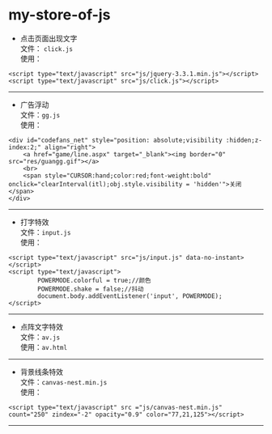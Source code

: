 # my-store-of-js

* 点击页面出现文字  
文件： `click.js`  
使用：
```
<script type="text/javascript" src="js/jquery-3.3.1.min.js"></script>
<script type="text/javascript" src="js/click.js"></script>
```
---
* 广告浮动  
文件：`gg.js`  
使用：  
```
<div id="codefans_net" style="position: absolute;visibility :hidden;z-index:2;" align="right">
	<a href="game/line.aspx" target="_blank"><img border="0" src="res/guangg.gif"></a>
	<br>
	<span style="CURSOR:hand;color:red;font-weight:bold" onclick="clearInterval(itl);obj.style.visibility = 'hidden'">关闭</span>
</div>
```
---
* 打字特效  
文件：`input.js`  
使用：
```
<script type="text/javascript" src="js/input.js" data-no-instant></script>
<script type="text/javascript">
        POWERMODE.colorful = true;//颜色
        POWERMODE.shake = false;//抖动
        document.body.addEventListener('input', POWERMODE);
</script>
```
---
* 点阵文字特效  
文件：`av.js`  
使用：`av.html`
---
* 背景线条特效  
文件：`canvas-nest.min.js`  
使用：
```
<script type="text/javascript" src ="js/canvas-nest.min.js" count="250" zindex="-2" opacity="0.9" color="77,21,125"></script>
```
---

